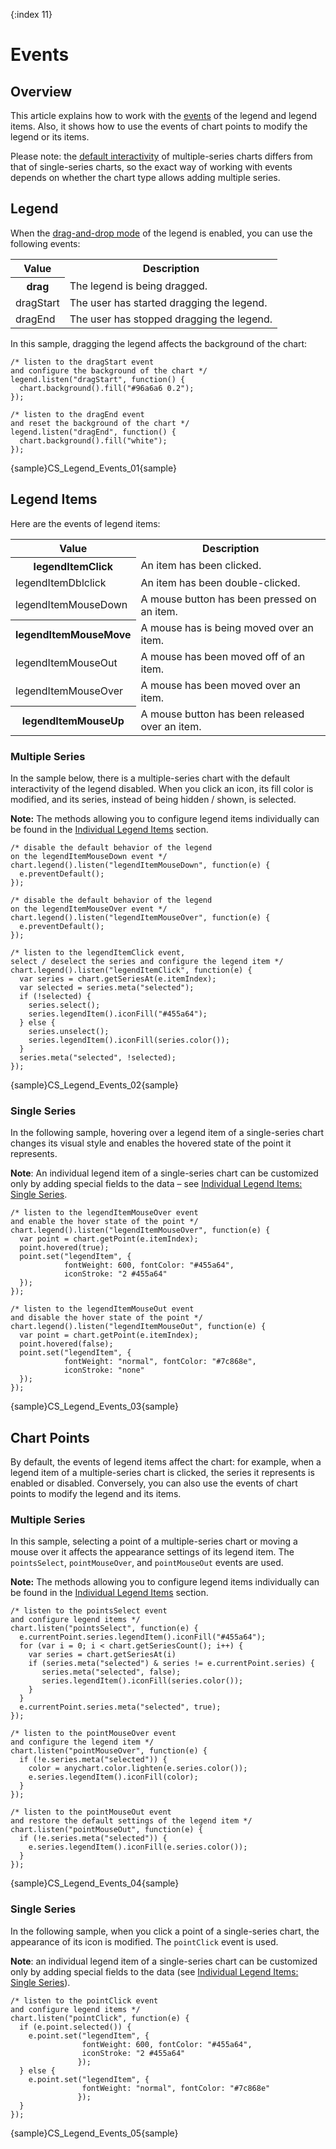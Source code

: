 {:index 11}
# Events

## Overview

This article explains how to work with the [events](../Common_Settings/Event_Listeners) of the legend and legend items. Also, it shows how to use the events of chart points to modify the legend or its items.

Please note: the [default interactivity](Basic_Settings#default_interactivity) of multiple-series charts differs from that of single-series charts, so the exact way of working with events depends on whether the chart type allows adding multiple series.

## Legend

When the [drag-and-drop mode](Basic_Settings#drag_and_drop) of the legend is enabled, you can use the following events:

<table>
<tr><th>Value</th><th>Description</th></tr>
<tr><th>drag</th><td>The legend is being dragged.</td></tr>
<tr><td>dragStart</td><td>The user has started dragging the legend.</td></tr>
<tr><td>dragEnd</td><td>The user has stopped dragging the legend.</td></tr>
</table>

In this sample, dragging the legend affects the background of the chart:

```
/* listen to the dragStart event
and configure the background of the chart */
legend.listen("dragStart", function() {
  chart.background().fill("#96a6a6 0.2");
});

/* listen to the dragEnd event
and reset the background of the chart */
legend.listen("dragEnd", function() {
  chart.background().fill("white");
});    
```

{sample}CS\_Legend\_Events\_01{sample}

## Legend Items

Here are the events of legend items:

<table>
<tr><th>Value</th><th>Description</th></tr>
<tr><th>legendItemClick</td><td>An item has been clicked.</td></tr>
<tr><td>legendItemDblclick</td><td>An item has been double-clicked.</td></tr>
<tr><td>legendItemMouseDown</td><td>A mouse button has been pressed on an item.</td></tr>
<tr><th>legendItemMouseMove</th><td>A mouse has is being moved over an item.</td></tr>
<tr><td>legendItemMouseOut</td><td>A mouse has been moved off of an item.</td></tr>
<tr><td>legendItemMouseOver</td><td>A mouse has been moved over an item.</td></tr>
<tr><th>legendItemMouseUp</td><td>A mouse button has been released over an item.</td></tr>
</table>

### Multiple Series

In the sample below, there is a multiple-series chart with the default interactivity of the legend disabled. When you click an icon, its fill color is modified, and its series, instead of being hidden / shown, is selected.

**Note:** The methods allowing you to configure legend items individually can be found in the [Individual Legend Items](Individual_Legend_Items) section.

```
/* disable the default behavior of the legend
on the legendItemMouseDown event */
chart.legend().listen("legendItemMouseDown", function(e) {
  e.preventDefault();
});

/* disable the default behavior of the legend
on the legendItemMouseOver event */
chart.legend().listen("legendItemMouseOver", function(e) {
  e.preventDefault();
});

/* listen to the legendItemClick event,
select / deselect the series and configure the legend item */
chart.legend().listen("legendItemClick", function(e) {
  var series = chart.getSeriesAt(e.itemIndex);
  var selected = series.meta("selected");
  if (!selected) {
    series.select();
    series.legendItem().iconFill("#455a64");
  } else {
    series.unselect();
    series.legendItem().iconFill(series.color());
  }
  series.meta("selected", !selected);
});
```

{sample}CS\_Legend\_Events\_02{sample}

### Single Series

In the following sample, hovering over a legend item of a single-series chart changes its visual style and enables the hovered state of the point it represents.

**Note**: An individual legend item of a single-series chart can be customized only by adding special fields to the data – see [Individual Legend Items: Single Series](Individual_Legend_Items#single_series).

```
/* listen to the legendItemMouseOver event
and enable the hover state of the point */
chart.legend().listen("legendItemMouseOver", function(e) {
  var point = chart.getPoint(e.itemIndex);
  point.hovered(true);
  point.set("legendItem", {
            fontWeight: 600, fontColor: "#455a64",
            iconStroke: "2 #455a64"
  });
});

/* listen to the legendItemMouseOut event
and disable the hover state of the point */
chart.legend().listen("legendItemMouseOut", function(e) {
  var point = chart.getPoint(e.itemIndex);
  point.hovered(false);
  point.set("legendItem", {
            fontWeight: "normal", fontColor: "#7c868e",
            iconStroke: "none"
  });
});
```

{sample}CS\_Legend\_Events\_03{sample}

## Chart Points

By default, the events of legend items affect the chart: for example, when a legend item of a multiple-series chart is clicked, the series it represents is enabled or disabled. Conversely, you can also use the events of chart points to modify the legend and its items.

### Multiple Series

In this sample, selecting a point of a multiple-series chart or moving a mouse over it affects the appearance settings of its legend item. The `pointsSelect`, `pointMouseOver`, and `pointMouseOut` events are used.

**Note:** The methods allowing you to configure legend items individually can be found in the [Individual Legend Items](Individual_Legend_Items) section.

```
/* listen to the pointsSelect event
and configure legend items */
chart.listen("pointsSelect", function(e) {
  e.currentPoint.series.legendItem().iconFill("#455a64");
  for (var i = 0; i < chart.getSeriesCount(); i++) {
    var series = chart.getSeriesAt(i)
    if (series.meta("selected") & series != e.currentPoint.series) {
       series.meta("selected", false);
       series.legendItem().iconFill(series.color());
    }
  }
  e.currentPoint.series.meta("selected", true);
});

/* listen to the pointMouseOver event
and configure the legend item */
chart.listen("pointMouseOver", function(e) {
  if (!e.series.meta("selected")) {
    color = anychart.color.lighten(e.series.color());
    e.series.legendItem().iconFill(color);
  }
});

/* listen to the pointMouseOut event
and restore the default settings of the legend item */
chart.listen("pointMouseOut", function(e) {
  if (!e.series.meta("selected")) {
    e.series.legendItem().iconFill(e.series.color());
  }
});
```

{sample}CS\_Legend\_Events\_04{sample}

### Single Series

In the following sample, when you click a point of a single-series chart, the appearance of its icon is modified. The `pointClick` event is used.

**Note**: an individual legend item of a single-series chart can be customized only by adding special fields to the data (see [Individual Legend Items: Single Series](Individual_Legend_Items#single_series)).

```
/* listen to the pointClick event
and configure legend items */
chart.listen("pointClick", function(e) {
  if (e.point.selected()) {
    e.point.set("legendItem", {
                fontWeight: 600, fontColor: "#455a64",
                iconStroke: "2 #455a64"
               });
  } else {
    e.point.set("legendItem", {
                fontWeight: "normal", fontColor: "#7c868e"
               });
  }
});
```

{sample}CS\_Legend\_Events\_05{sample}